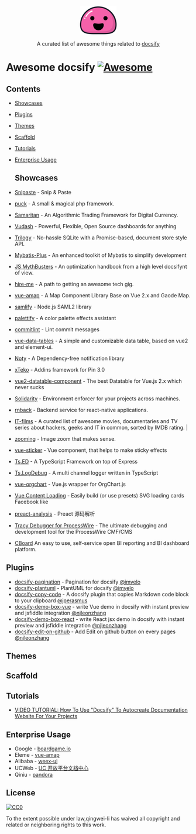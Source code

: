 <p align="center">
  <br>
  <img width="100" src="./icon.svg" alt="logo of docsify-awesome repository">
  <br>
</p>

<p align="center">
  A curated list of awesome things related to <a href="//docsify.js.org">docsify</a>
</p>

# Awesome docsify [![Awesome](https://awesome.re/badge.svg)](https://awesome.re)

## Contents

* [Showcases](#showcases)
* [Plugins](#plugins)
* [Themes](#themes)
* [Scaffold](#scaffold)
* [Tutorials](#tutorials)
* [Enterprise Usage](#enterprise-usage)

  ## Showcases

* [Snipaste](https://docs.snipaste.com/) - Snip & Paste
* [puck](https://puck.zz173.com/) - A small & magical php framework.
* [Samaritan](http://samaritan.stockdb.org) - An Algorithmic Trading Framework for Digital Currency.
* [Vudash](http://vudash.github.io/vudash/) - Powerful, Flexible, Open Source dashboards for anything
* [Trilogy](http://trilogy.js.org) - No-hassle SQLite with a Promise-based, document store style API.
* [Mybatis-Plus](http://mp.baomidou.com/) - An enhanced toolkit of Mybatis to simplify development
* [JS MythBusters](https://mythbusters.js.org) - An optimization handbook from a high level docsifynt of view.
* [hire-me](https://fvcproductions.github.io/hire-me) - A path to getting an awesome tech gig.
* [vue-amap](https://elemefe.github.io/vue-amap/) - A Map Component Library Base on Vue 2.x and Gaode Map.
* [samlify](https://samlify.js.org) - Node.js SAML2 library
* [palettify](https://dobromir-hristov.github.io/palettify/) - A color palette effects assistant
* [commitlint](https://marionebl.github.io/commitlint/) - Lint commit messages
* [vue-data-tables](https://github.com/njleonzhang/vue-data-tables/) - A simple and customizable data table, based on vue2 and element-ui.
* [Noty](http://ned.im/noty/) - A Dependency-free notification library
* [xTeko](https://docs.xteko.com/) - Addins framework for Pin 3.0
* [vue2-datatable-component](https://github.com/OneWayTech/vue2-datatable) - The best Datatable for Vue.js 2.x which never sucks
* [Solidarity](https://infinitered.github.io/solidarity/) - Environment enforcer for your projects across machines.
* [rnback](https://rnback.com/) - Backend service for react-native applications.
* [IT-films](https://greybax.github.com/IT-films/) - A curated list of awesome movies, documentaries and TV series about hackers, geeks and IT in common, sorted by IMDB rating. |
* [zooming](http://desmonding.me/zooming/docs) - Image zoom that makes sense.
* [vue-sticker](https://kamilocean.github.io/vue-sticker/#/) - Vue component, that helps to make sticky effects
* [Ts.ED](https://romakita.github.io/ts-express-decorators/#/) - A TypeScript Framework on top of Express
* [Ts.LogDebug](https://romakita.github.io/ts-log-debug/#/) - A multi channel logger written in TypeScript
* [vue-orgchart](https://spiritree.github.io/vue-orgchart) - Vue.js wrapper for OrgChart.js
* [Vue Content Loading](https://lucasleandro1204.github.io/vue-content-loading) - Easily build (or use presets) SVG loading cards Facebook like
* [preact-analysis](https://sinkmind.github.io/preact-analysis/) - Preact 源码解析
* [Tracy Debugger for ProcessWire](https://adrianbj.github.io/TracyDebugger) - The ultimate debugging and development tool for the ProcessWire CMF/CMS
* [CBoard](https://yzhang921.github.io/cboard_doc) An easy to use, self-service open BI reporting and BI dashboard platform.

## Plugins

* [docsify-pagination](https://github.com/imyelo/docsify-pagination) - Pagination for docsify [@imyelo](https://github.com/imyelo)
* [docsify-plantuml](https://github.com/imyelo/docsify-plantuml) - PlantUML for docsify [@imyelo](https://github.com/imyelo)
* [docsify-copy-code](https://github.com/jperasmus/docsify-copy-code) - A docsify plugin that copies Markdown code block to your clipboard [@jperasmus](https://github.com/jperasmus)
* [docsify-demo-box-vue](https://github.com/njleonzhang/docsify-demo-box-vue) - write Vue demo in docsify with instant preview and jsfiddle integration [@njleonzhang](https://github.com/njleonzhang/docsify-demo-box-vue)
* [docsify-demo-box-react](https://github.com/njleonzhang/docsify-demo-box-react) - write React jsx demo in docsify with instant preview and jsfiddle integration [@njleonzhang](https://github.com/njleonzhang/docsify-demo-box-vue)
* [docsify-edit-on-github](https://github.com/njleonzhang/docsify-edit-on-github) - Add Edit on github button on every pages [@njleonzhang](https://github.com/njleonzhang/docsify-demo-box-vue)

## Themes

## Scaffold

## Tutorials

* [VIDEO TUTORIAL: How To Use "Docsify" To Autocreate Documentation Website For Your Projects](https://steemit.com/utopian-io/@nairadaddy/video-tutorial-how-to-use-docsify-to-autocreate-documentation-website-for-your-projects)

## Enterprise Usage

* Google - [boardgame.io](google.github.io/boardgame.io/#/)
* Eleme - [vue-amap](https://elemefe.github.io/vue-amap/#/)
* Alibaba - [weex-ui](https://alibaba.github.io/weex-ui/#/)
* UCWeb - [UC 开放平台文档中心](http://doc.open-uc.cn)
* Qiniu - [pandora](https://qiniu.github.io/pandora-docs-v2/#/)

## License

[![CC0](http://mirrors.creativecommons.org/presskit/buttons/88x31/svg/cc-zero.svg)](https://creativecommons.org/publicdomain/zero/1.0/)

To the extent possible under law,qingwei-li has waived all copyright and related or neighboring rights to this work.
